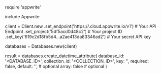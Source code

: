require 'appwrite'

include Appwrite

client = Client.new
    .set_endpoint('https://<REGION>.cloud.appwrite.io/v1') # Your API Endpoint
    .set_project('5df5acd0d48c2') # Your project ID
    .set_key('919c2d18fb5d4...a2ae413da83346ad2') # Your secret API key

databases = Databases.new(client)

result = databases.create_datetime_attribute(
    database_id: '<DATABASE_ID>',
    collection_id: '<COLLECTION_ID>',
    key: '',
    required: false,
    default: '', # optional
    array: false # optional
)
